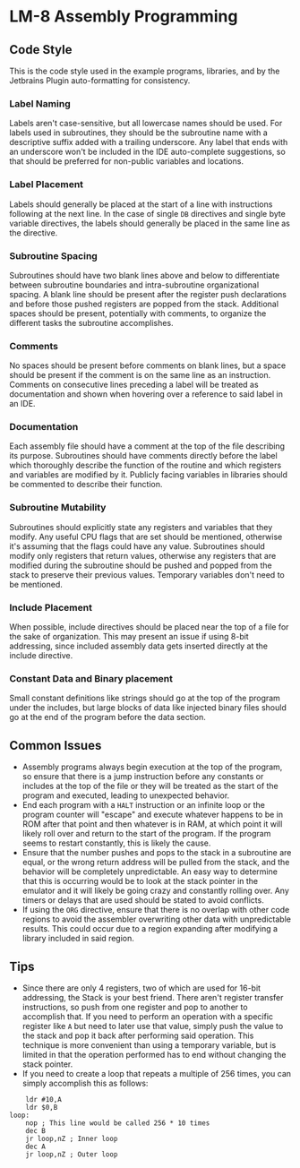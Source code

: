 # LM-8 Assembly Programming

## Code Style
This is the code style used in the example programs, libraries, and by the Jetbrains Plugin 
auto-formatting for consistency.
### Label Naming 
Labels aren't case-sensitive, but all lowercase names should be used. For labels used in
subroutines, they should be the subroutine name with a descriptive suffix added with a trailing 
underscore. Any label that ends with an underscore won't be included in the IDE auto-complete
suggestions, so that should be preferred for non-public variables and locations.
### Label Placement
Labels should generally be placed at the start of a line with instructions following at
the next line. In the case of single `DB` directives and single byte variable directives, the labels 
should generally be placed in the same line as the directive.
### Subroutine Spacing
Subroutines should have two blank lines above and below to differentiate between 
subroutine boundaries and intra-subroutine organizational spacing. A blank line should be present after
the register push declarations and before those pushed registers are popped from the stack. Additional
spaces should be present, potentially with comments, to organize the different tasks the subroutine
accomplishes. 
### Comments
No spaces should be present before comments on blank lines, but a space should be present if the comment 
is on the same line as an instruction. Comments on consecutive lines preceding a label will be treated as 
documentation and shown when hovering over a reference to said label in an IDE.
### Documentation
Each assembly file should have a comment at the top of the file describing its purpose. Subroutines
should have comments directly before the label which thoroughly describe the function of the routine
and which registers and variables are modified by it. Publicly facing variables in libraries should
be commented to describe their function.
### Subroutine Mutability
Subroutines should explicitly state any registers and variables that they modify. Any useful CPU flags
that are set should be mentioned, otherwise it's assuming that the flags could have any value. Subroutines
should modify only registers that return values, otherwise any registers that are modified during the
subroutine should be pushed and popped from the stack to preserve their previous values. Temporary
variables don't need to be mentioned.
### Include Placement
When possible, include directives should be placed near the top of a file for the sake of organization.
This may present an issue if using 8-bit addressing, since included assembly data gets inserted directly
at the include directive. 
### Constant Data and Binary placement
Small constant definitions like strings should go at the top of the program under the includes, but large
blocks of data like injected binary files should go at the end of the program before the data section.

## Common Issues
- Assembly programs always begin execution at the top of the program, so ensure that there is a jump
  instruction before any constants or includes at the top of the file or they will be treated as the
  start of the program and executed, leading to unexpected behavior.
- End each program with a `HALT` instruction or an infinite loop or the program counter will "escape"
  and execute whatever happens to be in ROM after that point and then whatever is in RAM, at which point
  it will likely roll over and return to the start of the program. If the program seems to restart
  constantly, this is likely the cause.
- Ensure that the number pushes and pops to the stack in a subroutine are equal, or the wrong return
  address will be pulled from the stack, and the behavior will be completely unpredictable. An easy
  way to determine that this is occurring would be to look at the stack pointer in the emulator and it
  will likely be going crazy and constantly rolling over. Any timers or delays that are used should be
  stated to avoid conflicts.
- If using the `ORG` directive, ensure that there is no overlap with other code regions to avoid 
  the assembler overwriting other data with unpredictable results. This could occur due to a region
  expanding after modifying a library included in said region.
  
## Tips
- Since there are only 4 registers, two of which are used for 16-bit addressing, the Stack is your
  best friend. There aren't register transfer instructions, so push from one register and pop to
  another to accomplish that. If you need to perform an operation with a specific register like `A`
  but need to later use that value, simply push the value to the stack and pop it back after
  performing said operation. This technique is more convenient than using a temporary variable, but
  is limited in that the operation performed has to end without changing the stack pointer.
- If you need to create a loop that repeats a multiple of 256 times, you can simply accomplish
 this as follows:
```assembly
    ldr #10,A
    ldr $0,B
loop:
    nop ; This line would be called 256 * 10 times
    dec B
    jr loop,nZ ; Inner loop
    dec A
    jr loop,nZ ; Outer loop
```
